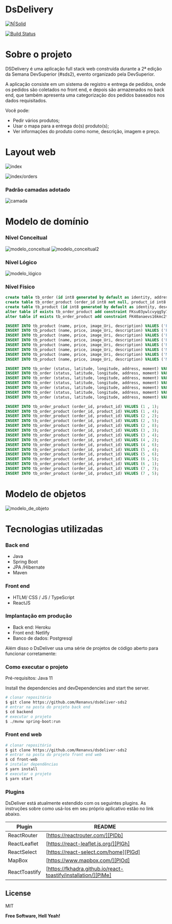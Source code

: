 # DsDelivery

[![N|Solid](https://cldup.com/dTxpPi9lDf.thumb.png)](https://nodesource.com/products/nsolid)

[![Build Status](https://travis-ci.org/joemccann/dillinger.svg?branch=master)](https://travis-ci.org/joemccann/dillinger)


# Sobre o projeto

DSDelivery é uma aplicação full stack web construída durante a 2ª edição da Semana DevSuperior (#sds2), evento organizado pela DevSuperior.

A aplicação consiste em um sistema de registro e entrega de pedidos, onde os pedidos são coletados no front end, e depois são armazenados no back end, que também apresenta uma categorização dos pedidos baseados nos dados requisitados.


Você pode:
  - Pedir vários produtos;
  - Usar o mapa para a entrega do(s) produto(s);
  - Ver informações do produto como nome, descrição, imagem e preço.

# Layout web

![index](https://github.com/Renanvt/dsdeliver-sds2/blob/main/front-web/img/layout-web.PNG
)

![index/orders](https://github.com/Renanvt/dsdeliver-sds2/blob/main/front-web/img/layout-web_2.PNG
)

### Padrão camadas adotado
![camada](https://github.com/Renanvt/dsdeliver-sds2/blob/main/backend/img/camadas.png)
# Modelo de domínio

### Nível Conceitual
![modelo_conceitual](https://github.com/Renanvt/dsdeliver-sds2/blob/main/backend/img/modelo-conceitual.png)
![modelo_conceitual2](https://github.com/Renanvt/dsdeliver-sds2/blob/main/backend/img/N%C3%ADvelConceitual_2.jpg)
### Nível Lógico
![modelo_lógico](https://github.com/Renanvt/dsdeliver-sds2/blob/main/backend/img/N%C3%ADvelL%C3%B3gico.jpg)
### Nível Físico
```sql
create table tb_order (id int8 generated by default as identity, address varchar(255), latitude float8, longitude float8, moment timestamp, status int4, primary key (id));
create table tb_order_product (order_id int8 not null, product_id int8 not null, primary key (order_id, product_id));
create table tb_product (id int8 generated by default as identity, description varchar(255), image_uri varchar(255), name varchar(255), price float8, primary key (id));
alter table if exists tb_order_product add constraint FKsu03ywlcvyqg5y78qey2q25lc foreign key (product_id) references tb_product;
alter table if exists tb_order_product add constraint FK40anaevs16kmc2tbh7wc511fq foreign key (order_id) references tb_order;

INSERT INTO tb_product (name, price, image_Uri, description) VALUES ('Pizza Bacon', 49.9, 'https://raw.githubusercontent.com/devsuperior/sds2/master/assets/pizza_bacon.jpg', 'Pizza de bacon com mussarela, orégano, molho especial e tempero da casa.');
INSERT INTO tb_product (name, price, image_Uri, description) VALUES ('Pizza Moda da Casa', 59.9, 'https://raw.githubusercontent.com/devsuperior/sds2/master/assets/pizza_moda.jpg', 'Pizza à moda da casa, com molho especial e todos ingredientes básicos, e queijo à sua escolha.');
INSERT INTO tb_product (name, price, image_Uri, description) VALUES ('Pizza Portuguesa', 45.0, 'https://raw.githubusercontent.com/devsuperior/sds2/master/assets/pizza_portuguesa.jpg', 'Pizza Portuguesa com molho especial, mussarela, presunto, ovos e especiarias.');
INSERT INTO tb_product (name, price, image_Uri, description) VALUES ('Risoto de Carne', 52.0, 'https://raw.githubusercontent.com/devsuperior/sds2/master/assets/risoto_carne.jpg', 'Risoto de carne com especiarias e um delicioso molho de acompanhamento.');
INSERT INTO tb_product (name, price, image_Uri, description) VALUES ('Risoto Funghi', 59.95, 'https://raw.githubusercontent.com/devsuperior/sds2/master/assets/risoto_funghi.jpg', 'Risoto Funghi feito com ingredientes finos e o toque especial do chef.');
INSERT INTO tb_product (name, price, image_Uri, description) VALUES ('Macarrão Espaguete', 35.9, 'https://raw.githubusercontent.com/devsuperior/sds2/master/assets/macarrao_espaguete.jpg', 'Macarrão fresco espaguete com molho especial e tempero da casa.');
INSERT INTO tb_product (name, price, image_Uri, description) VALUES ('Macarrão Fusili', 38.0, 'https://raw.githubusercontent.com/devsuperior/sds2/master/assets/macarrao_fusili.jpg', 'Macarrão fusili com toque do chef e especiarias.');
INSERT INTO tb_product (name, price, image_Uri, description) VALUES ('Macarrão Penne', 37.9, 'https://raw.githubusercontent.com/devsuperior/sds2/master/assets/macarrao_penne.jpg', 'Macarrão penne fresco ao dente com tempero especial.');

INSERT INTO tb_order (status, latitude, longitude, address, moment) VALUES (0, -23.561680, -46.656139, 'Avenida Paulista, 1500', TIMESTAMP WITH TIME ZONE '2021-01-01T10:00:00Z');
INSERT INTO tb_order (status, latitude, longitude, address, moment) VALUES (1, -22.946779, -43.217753, 'Avenida Paulista, 1500', TIMESTAMP WITH TIME ZONE '2021-01-01T15:00:00Z');
INSERT INTO tb_order (status, latitude, longitude, address, moment) VALUES (0, -25.439787, -49.237759, 'Avenida Paulista, 1500', TIMESTAMP WITH TIME ZONE '2021-01-01T16:00:00Z');
INSERT INTO tb_order (status, latitude, longitude, address, moment) VALUES (0, -23.561680, -46.656139, 'Avenida Paulista, 1500', TIMESTAMP WITH TIME ZONE '2021-01-01T12:00:00Z');
INSERT INTO tb_order (status, latitude, longitude, address, moment) VALUES (1, -23.561680, -46.656139, 'Avenida Paulista, 1500', TIMESTAMP WITH TIME ZONE '2021-01-01T08:00:00Z');
INSERT INTO tb_order (status, latitude, longitude, address, moment) VALUES (0, -23.561680, -46.656139, 'Avenida Paulista, 1500', TIMESTAMP WITH TIME ZONE '2021-01-01T14:00:00Z');
INSERT INTO tb_order (status, latitude, longitude, address, moment) VALUES (0, -23.561680, -46.656139, 'Avenida Paulista, 1500', TIMESTAMP WITH TIME ZONE '2021-01-01T09:00:00Z');

INSERT INTO tb_order_product (order_id, product_id) VALUES (1 , 1);
INSERT INTO tb_order_product (order_id, product_id) VALUES (1 , 4);
INSERT INTO tb_order_product (order_id, product_id) VALUES (2 , 2);
INSERT INTO tb_order_product (order_id, product_id) VALUES (2 , 5);
INSERT INTO tb_order_product (order_id, product_id) VALUES (2 , 8);
INSERT INTO tb_order_product (order_id, product_id) VALUES (3 , 3);
INSERT INTO tb_order_product (order_id, product_id) VALUES (3 , 4);
INSERT INTO tb_order_product (order_id, product_id) VALUES (4 , 2);
INSERT INTO tb_order_product (order_id, product_id) VALUES (4 , 6);
INSERT INTO tb_order_product (order_id, product_id) VALUES (5 , 4);
INSERT INTO tb_order_product (order_id, product_id) VALUES (5 , 6);
INSERT INTO tb_order_product (order_id, product_id) VALUES (6 , 5);
INSERT INTO tb_order_product (order_id, product_id) VALUES (6 , 1);
INSERT INTO tb_order_product (order_id, product_id) VALUES (7 , 7);
INSERT INTO tb_order_product (order_id, product_id) VALUES (7 , 5);

```

# Modelo de objetos
![modelo_de_objeto](https://github.com/Renanvt/dsdeliver-sds2/blob/main/backend/img/modelo-de-objetos.PNG)

# Tecnologias utilizadas

### Back end
* Java
* Spring Boot
* JPA /Hibernate
* Maven

### Front end
* HTLM/ CSS / JS / TypeScript
* ReactJS

### Implantação em produção
* Back end: Heroku
* Front end: Netlify
* Banco de dados: Postgresql

Além disso o DsDeliver usa uma série de projetos de código aberto para funcionar corretamente:

### Como executar o projeto

Pré-requisitos: Java 11

Install the dependencies and devDependencies and start the server.

```sh
# clonar repositório
$ git clone https://github.com/Renanvs/dsdeliver-sds2
# entrar na posta do projeto back end
$ cd backend
# executar o projeto
$ ./mvnw spring-boot:run
```

### Front end web

```sh
# clonar repositório
$ git clone https://github.com/Renanvs/dsdeliver-sds2
# entrar na posta do projeto front end web
$ cd front-web
# instalar dependências
$ yarn install
# executar o projeto
$ yarn start
```

### Plugins

DsDeliver está atualmente estendido com os seguintes plugins. As instruções sobre como usá-los em seu próprio aplicativo estão no link abaixo.

| Plugin | README |
| ------ | ------ |
| ReactRouter | [https://reactrouter.com/][PlDb] |
| ReactLeaflet | [https://react-leaflet.js.org/][PlGh] |
| ReactSelect | [https://react-select.com/home][PlGd] |
| MapBox | [https://www.mapbox.com/][PlOd] |
| ReactToastify | [https://fkhadra.github.io/react-toastify/installation/][PlMe] |

License
----

MIT


**Free Software, Hell Yeah!**

[//]: # (These are reference links used in the body of this note and get stripped out when the markdown processor does its job. There is no need to format nicely because it shouldn't be seen. Thanks SO - http://stackoverflow.com/questions/4823468/store-comments-in-markdown-syntax)


   [dill]: <https://github.com/joemccann/dillinger>
   [git-repo-url]: <https://github.com/joemccann/dillinger.git>
   [john gruber]: <http://daringfireball.net>
   [df1]: <http://daringfireball.net/projects/markdown/>
   [markdown-it]: <https://github.com/markdown-it/markdown-it>
   [Ace Editor]: <http://ace.ajax.org>
   [node.js]: <http://nodejs.org>
   [Twitter Bootstrap]: <http://twitter.github.com/bootstrap/>
   [jQuery]: <http://jquery.com>
   [@tjholowaychuk]: <http://twitter.com/tjholowaychuk>
   [express]: <http://expressjs.com>
   [AngularJS]: <http://angularjs.org>
   [Gulp]: <http://gulpjs.com>

   [PlDb]: <https://github.com/joemccann/dillinger/tree/master/plugins/dropbox/README.md>
   [PlGh]: <https://github.com/joemccann/dillinger/tree/master/plugins/github/README.md>
   [PlGd]: <https://github.com/joemccann/dillinger/tree/master/plugins/googledrive/README.md>
   [PlOd]: <https://github.com/joemccann/dillinger/tree/master/plugins/onedrive/README.md>
   [PlMe]: <https://github.com/joemccann/dillinger/tree/master/plugins/medium/README.md>
   [PlGa]: <https://github.com/RahulHP/dillinger/blob/master/plugins/googleanalytics/README.md>

